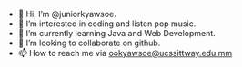 - 👋 Hi, I’m @juniorkyawsoe.
- 👀 I’m interested in coding and listen pop music.
- 🌱 I’m currently learning Java and Web Development.
- 💞️ I’m looking to collaborate on github.
- 📫 How to reach me via ookyawsoe@ucssittway.edu.mm

<!---
juniorkyawsoe/juniorkyawsoe is a ✨ special ✨ repository because its `README.md` (this file) appears on your GitHub profile.
You can click the Preview link to take a look at your changes.
--->
